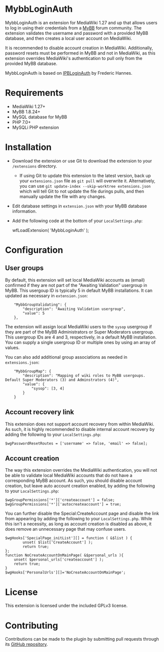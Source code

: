 # MybbLoginAuth

MybbLoginAuth is an extension for MediaWiki 1.27 and up that allows users to log in using their credentials from a [MyBB](https://www.mybb.com) forum community. The extension validates the username and password with a provided MyBB database, and then creates a local user account on MediaWiki.

It is recommended to disable account creation in MediaWiki. Additionally, password resets must be performed in MyBB and not in MediaWiki, as this extension overrides MediaWiki's authentication to pull only from the provided MyBB database.

MybbLoginAuth is based on [IPBLoginAuth](https://www.github.com/FHannes/IPBLoginAuth) by Frederic Hannes.

# Requirements

* MediaWiki 1.27+
* MyBB 1.8.24+
* MySQL database for MyBB
* PHP 7.0+
* MySQLi PHP extension

# Installation

* Download the extension or use Git to download the extension to your `/extensions` directory.
    * If using Git to update this extension to the latest version, back up your `extensions.json` file as `git pull` will overwrite it. Alternatively, you can use `git update-index --skip-worktree extensions.json` which will tell Git to not update the file durings pulls, and then manually update the file with any changes.
* Edit database settings in `extension.json` with your MyBB database information.
* Add the following code at the bottom of your `LocalSettings.php`:

    wfLoadExtension( 'MybbLoginAuth' );

# Configuration
## User groups

By default, this extension will set local MediaWiki accounts as (email) confirmed if they are not part of the "Awaiting Validation" usergroup in MyBB. This usergoup ID is typically 5 in default MyBB installations. It can updated as necessary in `extension.json`:

        "MybbGroupValidating": {
            "description": "Awaiting Validation usergroup",
            "value": 5
        },

The extension will assign local MediaWiki users to the `sysop` usergroup if they are part of the MyBB Administrators or Super Moderators usergroup. This usergroup IDs are 4 and 3, respectively, in a default MyBB installation. You can supply a single usergroup ID or multiple ones by using an array of values.

You can also add additional group associations as needed in `extensions.json`:

        "MybbGroupMap": {
            "description": "Mapping of wiki roles to MyBB usergoups. Default Super Moderators (3) and Adminstrators (4)",
            "value": {
                "sysop": [3, 4]
            }
        }

## Account recovery link
This extension does not support account recovery from within MediaWiki. As such, it is highly recommended to disable internal account recovery by adding the following to your `LocalSettings.php`:

    $wgPasswordResetRoutes = ['username' => false, 'email' => false];

## Account creation
The way this extension overrides the MediaWiki authentication, you will not be able to validate local MediaWiki accounts that do not have a corresponding MyBB account. As such, you should disable account creation, but leave auto account creation enabled, by adding the following to your `LocalSettings.php`:

    $wgGroupPermissions['*']['createaccount'] = false;
    $wgGroupPermissions['*']['autocreateaccount'] = true;

You can further disable the Special:CreateAccount page and disable the link from appearing by adding the following to your `LocalSettings.php`. While this isn't a necessity, as long as account creation is disabled as above, it does remove an unnecessary page that may confuse users.

    $wgHooks['SpecialPage_initList'][] = function ( &$list ) {
            unset( $list['CreateAccount'] );
            return true;
    };
    function NoCreateAccountOnMainPage( &$personal_urls ){
        unset( $personal_urls['createaccount'] );
        return true;
    }
    $wgHooks['PersonalUrls'][]='NoCreateAccountOnMainPage';


# License
This extension is licensed under the included GPLv3 license.

# Contributing
Contributions can be made to the plugin by submitting pull requests through its [GitHub repository](https://github.com/hierocles/MybbLoginAuth).
